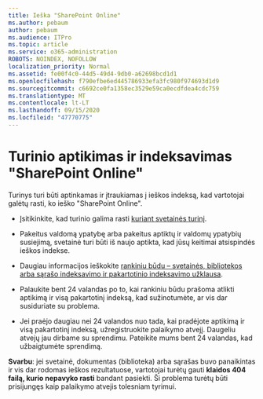 ```yaml
---
title: Ieška "SharePoint Online"
ms.author: pebaum
author: pebaum
ms.audience: ITPro
ms.topic: article
ms.service: o365-administration
ROBOTS: NOINDEX, NOFOLLOW
localization_priority: Normal
ms.assetid: fe00f4c0-44d5-49d4-9db0-a62698bcd1d1
ms.openlocfilehash: f790efbe6ed445786933efa3fc980f974693d1d9
ms.sourcegitcommit: c6692ce0fa1358ec3529e59ca0ecdfdea4cdc759
ms.translationtype: MT
ms.contentlocale: lt-LT
ms.lasthandoff: 09/15/2020
ms.locfileid: "47770775"
---
```

# <a name="content-crawling-and-indexing-in-sharepoint-online"></a>Turinio aptikimas ir indeksavimas "SharePoint Online"

Turinys turi būti aptinkamas ir įtraukiamas į ieškos indeksą, kad vartotojai galėtų rasti, ko ieško "SharePoint Online".

- Įsitikinkite, kad turinio galima rasti [kuriant svetainės turinį](https://docs.microsoft.com/sharepoint/make-site-content-searchable).

- Pakeitus valdomą ypatybę arba pakeitus aptiktų ir valdomų ypatybių susiejimą, svetainė turi būti iš naujo aptikta, kad jūsų keitimai atsispindės ieškos indekse.

- Daugiau informacijos ieškokite [rankiniu būdu – svetainės, bibliotekos arba sąrašo indeksavimo ir pakartotinio indeksavimo užklausa](https://docs.microsoft.com/sharepoint/crawl-site-content).

- Palaukite bent 24 valandas po to, kai rankiniu būdu prašoma atlikti aptikimą ir visą pakartotinį indeksą, kad sužinotumėte, ar vis dar susiduriate su problema.

- Jei praėjo daugiau nei 24 valandos nuo tada, kai pradėjote aptikimą ir visą pakartotinį indeksą, užregistruokite palaikymo atvejį. Daugeliu atvejų jau dirbame su sprendimu. Pateikite mums bent 24 valandas, kad užbaigtumėte sprendimą.

**Svarbu**: jei svetainė, dokumentas (biblioteka) arba sąrašas buvo panaikintas ir vis dar rodomas ieškos rezultatuose, vartotojai turėtų gauti **klaidos 404 failą, kurio nepavyko rasti** bandant pasiekti. Ši problema turėtų būti prisijungęs kaip palaikymo atvejis tolesniam tyrimui.



